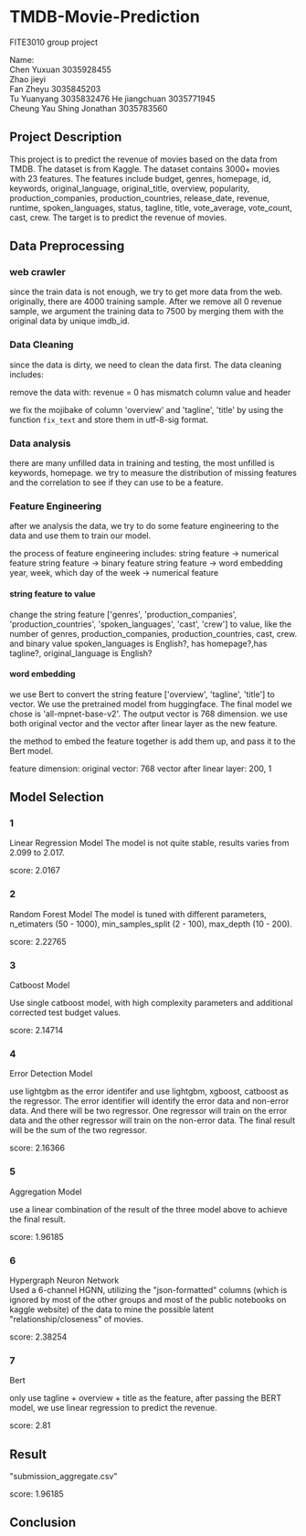 # TMDB-Movie-Prediction

FITE3010 group project

Name:  
Chen Yuxuan 3035928455  
Zhao jieyi  
Fan Zheyu 3035845203  
Tu Yuanyang 3035832476
He jiangchuan 3035771945  
Cheung Yau Shing Jonathan 3035783560  

## Project Description

This project is to predict the revenue of movies based on the data from TMDB. The dataset is from Kaggle. The dataset contains 3000+ movies with 23 features. The features include budget, genres, homepage, id, keywords, original_language, original_title, overview, popularity, production_companies, production_countries, release_date, revenue, runtime, spoken_languages, status, tagline, title, vote_average, vote_count, cast, crew. The target is to predict the revenue of movies.

## Data Preprocessing

### web crawler

since the train data is not enough, we try to get more data from the web. originally, there are 4000 training sample. After we remove all 0 revenue sample, we argument the training data to 7500 by merging them with the original data by unique imdb_id.

### Data Cleaning

since the data is dirty, we need to clean the data first. The data cleaning includes:

remove the data with:
revenue = 0
has mismatch column value and header

we fix the mojibake of column 'overview' and 'tagline', 'title' by using the function `fix_text` and store them in utf-8-sig format.

### Data analysis

there are many unfilled data in training and testing, the most unfilled is keywords, homepage.
we try to measure the distribution of missing features and the correlation to see if they can use to be a feature.

<!-- we try to visualize the target prediction value, which is revenue. And we find that the distribution of revenue under log1p is more like a normal distribution.

at the same time, we found that there are many outliers and errors, like revenue = 1

we find that the revenue is highly correlated with budget, but there are many movies with 0 budget.

we try to find the frequency of each category in the genres and find that the most common genres is drama, comedy, Drama Romance.

we find that there are many movies with no homepage.
Most of hte movies use English as their original language, and seems that English -->

### Feature Engineering

after we analysis the data, we try to do some feature engineering to the data and use them to train our model.

the process of feature engineering includes:
string feature -> numerical feature
string feature -> binary feature
string feature -> word embedding
year, week, which day of the week -> numerical feature

#### string feature to value

change the string feature ['genres', 'production_companies', 'production_countries', 'spoken_languages', 'cast', 'crew'] to value, like the number of genres, production_companies, production_countries, cast, crew.
and binary value
spoken_languages is English?, has homepage?,has tagline?, original_language is English?

#### word embedding

we use Bert to convert the string feature ['overview', 'tagline', 'title'] to vector. We use the pretrained model from huggingface. The final model we chose is 'all-mpnet-base-v2'. The output vector is 768 dimension.
we use both original vector and the vector after linear layer as the new feature.

the method to embed the feature together is add them up, and pass it to the Bert model.

feature dimension:
original vector: 768
vector after linear layer: 200, 1

## Model Selection

### 1
Linear Regression Model
The model is not quite stable, results varies from 2.099 to 2.017.

score: 2.0167

### 2
Random Forest Model
The model is tuned with different parameters, n_etimaters (50 - 1000), min_samples_split (2 - 100), max_depth (10 - 200).

score: 2.22765

### 3
Catboost Model

Use single catboost model, with high complexity parameters and additional corrected test budget values.

score: 2.14714

### 4
Error Detection Model

use lightgbm as the error identifer and use lightgbm, xgboost, catboost as the regressor. The error identifier will identify the error data and non-error data. And there will be two regressor. One regressor will train on the error data and the other regressor will train on the non-error data. The final result will be the sum of the two regressor.

score: 2.16366


### 5
Aggregation Model

use a linear combination of the result of the three model above to achieve the final result.

score: 1.96185


### 6
Hypergraph Neuron Network  
Used a 6-channel HGNN, utilizing the "json-formatted" columns (which is ignored by most of the other groups and most of the public notebooks on kaggle website) of the data to mine the possible latent "relationship/closeness" of movies. 

score: 2.38254

### 7
Bert

only use tagline + overview + title as the feature, after passing the BERT model, we use linear regression to predict the revenue.

score: 2.81

## Result

"submission_aggregate.csv"

score: 1.96185

## Conclusion

